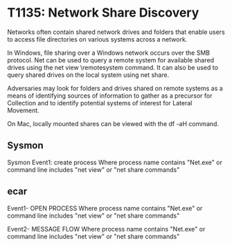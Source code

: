 # T1135: Network Share Discovery

Networks often contain shared network drives and folders that enable users to access file directories on various systems across a network.

In Windows, file sharing over a Windows network occurs over the SMB protocol. 
Net can be used to query a remote system for available shared drives using the net view \remotesystem command. It can also be used to query shared drives on the local system using net share.

Adversaries may look for folders and drives shared on remote systems as a means of identifying sources of information to gather as a precursor for Collection and to identify potential systems of interest for Lateral Movement.

On Mac, locally mounted shares can be viewed with the df -aH command.

## Sysmon
Sysmon Event1: create process Where process name contains "Net.exe" or command line includes "net view" or "net share commands"

## ecar
Event1- OPEN PROCESS Where process name contains "Net.exe" or command line includes "net view" or "net share commands"

Event2- MESSAGE FLOW Where process name contains "Net.exe" or command line includes "net view" or "net share commands"

